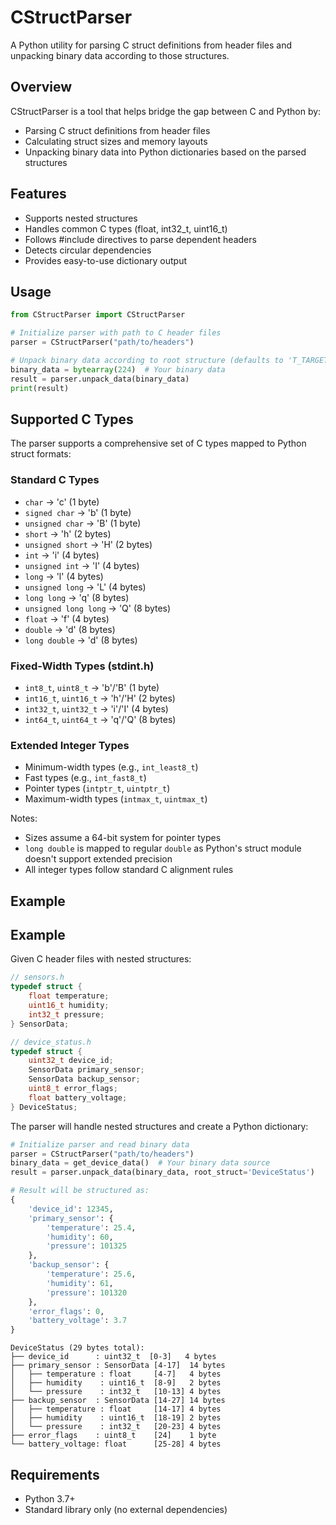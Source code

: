 # CStructParser

A Python utility for parsing C struct definitions from header files and unpacking binary data according to those structures.

## Overview

CStructParser is a tool that helps bridge the gap between C and Python by:
- Parsing C struct definitions from header files
- Calculating struct sizes and memory layouts
- Unpacking binary data into Python dictionaries based on the parsed structures

## Features

- Supports nested structures
- Handles common C types (float, int32_t, uint16_t)
- Follows #include directives to parse dependent headers
- Detects circular dependencies
- Provides easy-to-use dictionary output

## Usage

```python
from CStructParser import CStructParser

# Initialize parser with path to C header files
parser = CStructParser("path/to/headers")

# Unpack binary data according to root structure (defaults to 'T_TARGET')
binary_data = bytearray(224)  # Your binary data
result = parser.unpack_data(binary_data)
print(result)
```

## Supported C Types

The parser supports a comprehensive set of C types mapped to Python struct formats:

### Standard C Types
- `char` -> 'c' (1 byte)
- `signed char` -> 'b' (1 byte)
- `unsigned char` -> 'B' (1 byte)
- `short` -> 'h' (2 bytes)
- `unsigned short` -> 'H' (2 bytes)
- `int` -> 'i' (4 bytes)
- `unsigned int` -> 'I' (4 bytes)
- `long` -> 'l' (4 bytes)
- `unsigned long` -> 'L' (4 bytes)
- `long long` -> 'q' (8 bytes)
- `unsigned long long` -> 'Q' (8 bytes)
- `float` -> 'f' (4 bytes)
- `double` -> 'd' (8 bytes)
- `long double` -> 'd' (8 bytes)

### Fixed-Width Types (stdint.h)
- `int8_t`, `uint8_t` -> 'b'/'B' (1 byte)
- `int16_t`, `uint16_t` -> 'h'/'H' (2 bytes)
- `int32_t`, `uint32_t` -> 'i'/'I' (4 bytes)
- `int64_t`, `uint64_t` -> 'q'/'Q' (8 bytes)

### Extended Integer Types
- Minimum-width types (e.g., `int_least8_t`)
- Fast types (e.g., `int_fast8_t`)
- Pointer types (`intptr_t`, `uintptr_t`)
- Maximum-width types (`intmax_t`, `uintmax_t`)

Notes:
- Sizes assume a 64-bit system for pointer types
- `long double` is mapped to regular `double` as Python's struct module doesn't support extended precision
- All integer types follow standard C alignment rules

## Example

## Example

Given C header files with nested structures:

```c
// sensors.h
typedef struct {
    float temperature;
    uint16_t humidity;
    int32_t pressure;
} SensorData;

// device_status.h
typedef struct {
    uint32_t device_id;
    SensorData primary_sensor;
    SensorData backup_sensor;
    uint8_t error_flags;
    float battery_voltage;
} DeviceStatus;
```

The parser will handle nested structures and create a Python dictionary:

```python
# Initialize parser and read binary data
parser = CStructParser("path/to/headers")
binary_data = get_device_data()  # Your binary data source
result = parser.unpack_data(binary_data, root_struct='DeviceStatus')

# Result will be structured as:
{
    'device_id': 12345,
    'primary_sensor': {
        'temperature': 25.4,
        'humidity': 60,
        'pressure': 101325
    },
    'backup_sensor': {
        'temperature': 25.6,
        'humidity': 61,
        'pressure': 101320
    },
    'error_flags': 0,
    'battery_voltage': 3.7
}
```

```text
DeviceStatus (29 bytes total):
├── device_id      : uint32_t  [0-3]   4 bytes
├── primary_sensor : SensorData [4-17]  14 bytes
│   ├── temperature : float     [4-7]   4 bytes
│   ├── humidity    : uint16_t  [8-9]   2 bytes
│   └── pressure    : int32_t   [10-13] 4 bytes
├── backup_sensor  : SensorData [14-27] 14 bytes
│   ├── temperature : float     [14-17] 4 bytes
│   ├── humidity    : uint16_t  [18-19] 2 bytes
│   └── pressure    : int32_t   [20-23] 4 bytes
├── error_flags    : uint8_t    [24]    1 byte
└── battery_voltage: float      [25-28] 4 bytes
```

## Requirements

- Python 3.7+
- Standard library only (no external dependencies)
